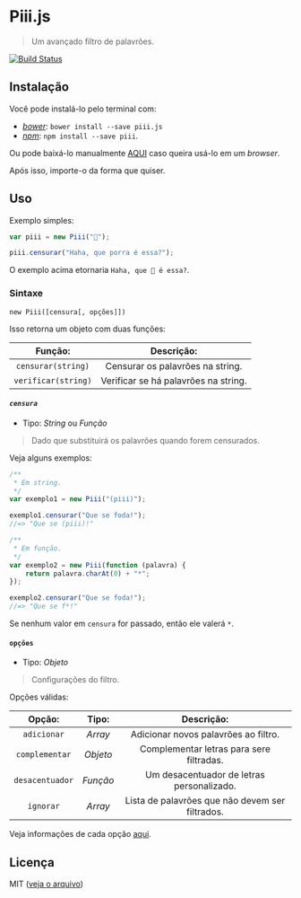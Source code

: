 # Piii.js

> Um avançado filtro de palavrões.

[![Build Status](https://travis-ci.org/theuves/piii.js.svg?branch=master)](https://travis-ci.org/theuves/piii.js)

## Instalação

Você pode instalá-lo pelo terminal com:

- [*bower*](http://bower.io/): `bower install --save piii.js`
- [*npm*](https://npmjs.com/):  `npm install --save piii`.

Ou pode baixá-lo manualmente [AQUI](#) caso queira usá-lo em um *browser*.

Após isso, importe-o da forma que quiser.

## Uso

Exemplo simples:

```js
var piii = new Piii("💩");

piii.censurar("Haha, que porra é essa?");
```

O exemplo acima etornaria `Haha, que 💩 é essa?`.

### Sintaxe

```
new Piii([censura[, opções]])
```

Isso retorna um objeto com duas funções:

|Função:|Descrição:|
|:-:|:-:|
|`censurar(string)`|Censurar os palavrões na string.|
|`verificar(string)`|Verificar se há palavrões na string.|

#### *`censura`*

- Tipo: *String* ou *Função*

> Dado que substituirá os palavrões quando forem censurados.

Veja alguns exemplos:

```js
/**
 * Em string.
 */
var exemplo1 = new Piii("(piii)");

exemplo1.censurar("Que se foda!");
//=> "Que se (piii)!"

/**
 * Em função.
 */
var exemplo2 = new Piii(function (palavra) {
	return palavra.charAt(0) + "*";
});

exemplo2.censurar("Que se foda!");
//=> "Que se f*!"
```

Se nenhum valor em `censura` for passado, então ele valerá `*`.

#### `opções`

- Tipo: *Objeto*

> Configurações do filtro.

Opções válidas:

| Opção: | Tipo: | Descrição: |
|:-:|:-:|:-:|
| `adicionar` | *Array* | Adicionar novos palavrões ao filtro. |
| `complementar` | *Objeto* | Complementar letras para sere filtradas. |
| `desacentuador` | *Função* | Um desacentuador de letras personalizado. |
| `ignorar`| *Array* | Lista de palavrões que não devem ser filtrados. |

Veja informações de cada opção [aqui](#).

## Licença

MIT ([veja o arquivo](#))
